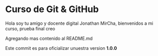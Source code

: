# Curso de Git & GitHub

Hola soy tu amigo y docente digital Jonathan MirCha, bienvenidos a mi curso, prueba final creo

Agregando mas contenido al README.md

Este commit es para oficializar unuestra version **1.0.0**
